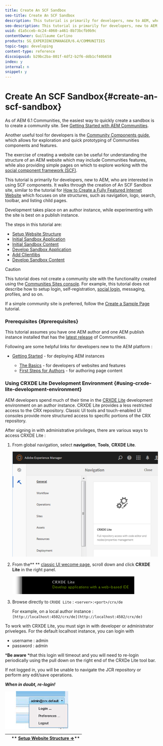 ```yaml
---
title: Create An SCF Sandbox
seo-title: Create An SCF Sandbox
description: This tutorial is primarily for developers, new to AEM, who are interested in using SCF components.  It walks through the creation of An SCF Sandbox site
seo-description: This tutorial is primarily for developers, new to AEM, who are interested in using SCF components.  It walks through the creation of An SCF Sandbox site
uuid: d1a5cceb-4c24-4060-a461-8b73bcfb9b9c
contentOwner: Guillaume Carlino
products: SG_EXPERIENCEMANAGER/6.4/COMMUNITIES
topic-tags: developing
content-type: reference
discoiquuid: b29bc2ba-801f-4df2-b2f6-ddb1cf40b658
index: y
internal: n
snippet: y
---
```


# Create An SCF Sandbox{#create-an-scf-sandbox}

As of AEM 6.1 Communities, the easiest way to quickly create a sandbox is to create a community site. See [Getting Started with AEM Communities](../../communities/using/getting-started.md).

Another useful tool for developers is the [Community Components guide](../../communities/using/components-guide.md), which allows for exploration and quick prototyping of Communities components and features.

The exercise of creating a website can be useful for understanding the structure of an AEM website which may include Communities features, while also providing simple pages on which to explore working with the [social component framework (SCF)](../../communities/using/scf.md).

This tutorial is primarily for developers, new to AEM, who are interested in using SCF components. It walks through the creation of An SCF Sandbox site, similar to the tutorial for [How to Create a Fully Featured Internet Website](../../sites/developing/using/website.md) which focuses on site structures, such as navigation, logo, search, toolbar, and listing child pages.

Development takes place on an author instance, while experimenting with the site is best on a publish instance.

The steps in this tutorial are:

* [Setup Website Structure](../../communities/using/setup-website.md)
* [Initial Sandbox Application](../../communities/using/initial-app.md)
* [Initial Sandbox Content](../../communities/using/initial-content.md)
* [Develop Sandbox Application](../../communities/using/develop-app.md)
* [Add Clientlibs](../../communities/using/add-clientlibs.md)
* [Develop Sandbox Content](../../communities/using/develop-content.md)

>[!CAUTION]
>
>This tutorial does not create a community site with the functionality created using the [Communities Sites console](../../communities/using/sites-console.md). For example, this tutorial does not describe how to setup login, self-registration, [social login](../../communities/using/social-login.md), messaging, profiles, and so on.
>
>If a simple community site is preferred, follow the [Create a Sample Page](../../communities/using/create-sample-page.md) tutorial.

### Prerequisites {#prerequisites}

This tutorial assumes you have one AEM author and one AEM publish instance installed that has the [latest release](../../communities/using/deploy-communities.md#latestreleases) of Communities.

Following are some helpful links for developers new to the AEM platform :

* [Getting Started](../../sites/deploying/using/deploy.md#gettingstarted) - for deploying AEM instances

    * [The Basics](../../sites/developing/using/the-basics.md) - for developers of websites and features
    * [First Steps for Authors](../../sites/authoring/using/first-steps.md) - for authoring page content

### Using CRXDE Lite Development Environment {#using-crxde-lite-development-environment}

AEM developers spend much of their time in the [CRXDE Lite](../../sites/developing/using/developing-with-crxde-lite.md) development environment on an author instance. CRXDE Lite provides a less restricted access to the CRX repository. Classic UI tools and touch-enabled UI consoles provide more structured access to specific portions of the CRX repository.

After signing in with administrative privileges, there are various ways to access CRXDE Lite :

1. From global navigation, select **navigation**, **Tools**, **CRXDE Lite**.

   ![](assets/chlimage_1-362.png)

1. From the** ** [classic UI wecome page](http://localhost:4502/welcome.html), scroll down and click **CRXDE Lite** in the right panel.

   ![](assets/chlimage_1-363.png)

1. Browse directly to `CRXDE Lite` : `<server>:<port>/crx/de`

   For example, on a local author instance : ` [http://localhost:4502/crx/de](http://localhost:4502/crx/de)`

To work with CRXDE Lite, you must sign in with developer or administrator priveleges. For the default localhost instance, you can login with

* username : admin
* password : admin

***Be aware** *that this login will timeout and you will need to re-login periodically using the pull down on the right end of the CRXDe Lite tool bar.

If not logged in, you will be unable to navigate the JCR repository or perform any edit/save operations.

***When in doubt, re-login!***

![](assets/chlimage_1-364.png) 

|   |** [Setup Website Structure ⇒](../../communities/using/setup-website.md)** |
|---|---|

